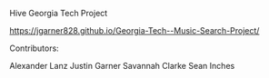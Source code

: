 Hive
Georgia Tech Project

https://jgarner828.github.io/Georgia-Tech--Music-Search-Project/

Contributors:

Alexander Lanz
Justin Garner
Savannah Clarke
Sean Inches

